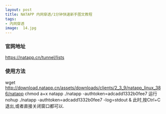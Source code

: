 ```yaml
---
layout: post
title: NATAPP 内网穿透/1分钟快速新手图文教程
tags:
- 内网穿透
image:  14.jpg
---
```


### 官网地址
https://natapp.cn/tunnel/lists

### 使用方法
wget http://download.natapp.cn/assets/downloads/clients/2_3_9/natapp_linux_386/natapp
chmod a+x natapp
./natapp -authtoken=adcadd1332b0fee7
运行
nohup ./natapp -authtoken=adcadd1332b0fee7 -log=stdout &
此时,按Ctrl+C 退出,或者直接关闭窗口都可以.
